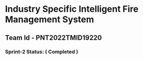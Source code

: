 # **Industry Specific Intelligent Fire Management System**

## **Team Id - PNT2022TMID19220**

### **Sprint-2 Status: ( Completed )**
